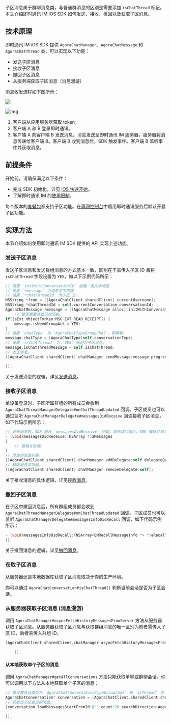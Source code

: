 子区消息属于群聊消息类，与普通群消息的区别是需要添加 `isChatThread` 标记。本文介绍即时通讯 IM iOS SDK 如何发送、接收、撤回以及获取子区消息。

## 技术原理

即时通讯 IM iOS SDK 提供 `AgoraChatManager`、`AgoraChatMessage` 和 `AgoraChatThread` 类，可以实现以下功能：

- 发送子区消息
- 接收子区消息
- 撤回子区消息
- 从服务端获取子区消息（消息漫游）

消息收发流程如下图所示：

![](https://web-cdn.agora.io/docs-files/1681365338435)

![img](./agora_doc_source/markdown/agora-chat/images/quickstart/quick_start_workflow.png)

1. 客户端从应用服务器获取 token。
2. 客户端 A 和 B 登录即时通讯。
3. 客户端 A 向客户端 B 发送消息。消息发送至即时通讯 IM 服务器，服务器将消息传递给客户端 B。客户端 B 收到消息后，SDK 触发事件。客户端 B 监听事件并获取消息。

## 前提条件

开始前，请确保满足以下条件：

- 完成 SDK 初始化，详见 [iOS 快速开始](./agora_chat_get_started_ios)。
- 了解即时通讯 IM 的[使用限制](./agora_chat_limitation)。

每个版本的[套餐包](./agora_chat_pricing#管理套餐包)都支持子区功能。在[声网控制台](https://console.agora.io/)中启用即时通讯服务后默认开启子区功能。

## 实现方法

本节介绍如何使用即时通讯 IM SDK 提供的 API 实现上述功能。

### 发送子区消息

发送子区消息和发送群组消息的方式基本一致，区别在于需传入子区 ID 且将 `isChatThread` 字段设置为 `YES`，如以下示例代码所示：

```objective-c
// 调用 `initWithConversationID` 创建一条文本消息
// 设置 `*message` 为消息文字内容
// 设置 `*chatThreadId` 为子区 ID
NSString *from = [[AgoraChatClient sharedClient] currentUsername];
NSString *chatThreadId = self.currentConversation.conversationId;
AgoraChatMessage *message = [[AgoraChatMessage alloc] initWithConversationID:chatThreadId from:from to:chatThreadId body:aBody ext:aExt];
    // 是否需要消息已读回执。
if([aExt objectForKey:MSG_EXT_READ_RECEIPT]) {
    message.isNeedGroupAck = YES;
}
// 设置 `chatType` 为 `AgoraChatTypeGroupChat`，即群聊。
message.chatType = (AgoraChatType)self.conversationType;
// 设置 `isChatThread` 为 `YES` 标记为子区消息。
message.isChatThreadMessage = self.isChatThread;
// 发送消息。
[[AgoraChatClient sharedClient].chatManager sendMessage:message progress:nil completion:^(AgoraChatMessage *message, AgoraChatError *error) {

}];
```

关于发送消息的逻辑，详见[发送消息](./agora_chat_send_receive_message_ios#发送文本消息)。

### 接收子区消息

单设备登录时，子区所属群组的所有成员会收到 `AgoraChatThreadManagerDelegate#onChatThreadUpdated` 回调。子区成员也可以通过监听 `AgoraChatManagerDelegate#messagesDidReceive` 回调接收子区消息，如下代码示例所示：

```objective-c
// 收到消息时，SDK 触发 `messagesDidReceive` 回调。收到该回调后，SDK 解析并显示消息。
- (void)messagesDidReceive:(NSArray *)aMessages
{
    // 做相关处理。
}
// 添加消息监听器。
[[AgoraChatClient sharedClient].chatManager addDelegate:self delegateQueue:nil];
// 移除消息监听器。
[[AgoraChatClient sharedClient].chatManager removeDelegate:self];
```

关于接收消息的具体逻辑，详见[接收消息](./agora_chat_send_receive_message_ios#接收文本消息)。

### 撤回子区消息

在子区中撤回消息后，所有群组成员都会收到 `AgoraChatThreadManagerDelegate#onChatThreadUpdated` 回调。子区成员也可以监听 `AgoraChatManagerDelegate#messagesInfoDidRecall` 回调，如下代码示例所示：

```objective-c
- (void)messagesInfoDidRecall:(NSArray<EMRecallMessageInfo *> *)aRecallMessagesInfo
{}
```

关于撤回消息的逻辑，详见[撤回消息](./agora_chat_send_receive_message_ios#撤回消息)。

### 获取子区消息

从服务器还是本地数据库获取子区消息取决于你的生产环境。

你可以通过 `AgoraChatConversation#isChatThread()` 判断当前会话是否为子区会话。

### 从服务器获取子区消息 (消息漫游)

调用 `AgoraChatManager#asyncFetchHistoryMessagesFromServer` 方法从服务器获取子区消息。从服务器获取子区消息与获取群组消息的唯一区别为前者需传入子区 ID，后者需传入群组 ID。

```objective-c
[AgoraChatClient.sharedClient.chatManager asyncFetchHistoryMessagesFromServer:@"threadId" conversationType:AgoraChatConversationTypeGroupChat startMessageId:@"" fetchDirection:AgoraChatMessageFetchHistoryDirectionUp pageSize:20 completion:^(AgoraChatCursorResult<AgoraChatMessage *> * _Nullable aResult, AgoraChatError * _Nullable aError) {
            
    }];
```

#### 从本地获取单个子区的消息

调用 `AgoraChatManager#getAllConversations` 方法只能获取单聊或群聊会话。你可以调用以下方法从本地获取单个子区的消息：

```objective-c
// 需设置会话类型为 `AgoraChatConversationTypeGroupChat` 和 `isThread` 为 `YES`
AgoraChatConversation* conversation = [AgoraChatClient.sharedClient.chatManager getConversation:conversationId type:AgoraChatConversationTypeGroupChat createIfNotExist:NO isThread:YES];
// 获取该子区会话的消息。
[conversation loadMessagesStartFromId:@"" count:20 searchDirection:AgoraChatMessageSearchDirectionUp completion:^(NSArray<AgoraChatMessage *> * _Nullable aMessages, AgoraChatError * _Nullable aError) {
           
}];
```